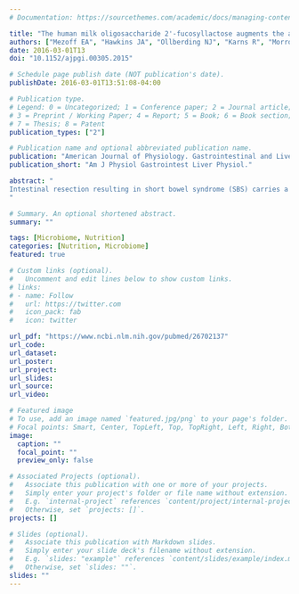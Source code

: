 ```yaml
---
# Documentation: https://sourcethemes.com/academic/docs/managing-content/

title: "The human milk oligosaccharide 2'-fucosyllactose augments the adaptive response to extensive intestinal resection"
authors: ["Mezoff EA", "Hawkins JA", "Ollberding NJ", "Karns R", "Morrow AL", "Helmrath MA"]
date: 2016-03-01T13
doi: "10.1152/ajpgi.00305.2015"

# Schedule page publish date (NOT publication's date).
publishDate: 2016-03-01T13:51:08-04:00

# Publication type.
# Legend: 0 = Uncategorized; 1 = Conference paper; 2 = Journal article;
# 3 = Preprint / Working Paper; 4 = Report; 5 = Book; 6 = Book section;
# 7 = Thesis; 8 = Patent
publication_types: ["2"]

# Publication name and optional abbreviated publication name.
publication: "American Journal of Physiology. Gastrointestinal and Liver Physiology. "
publication_short: "Am J Physiol Gastrointest Liver Physiol."

abstract: "
Intestinal resection resulting in short bowel syndrome (SBS) carries a heavy burden of long-term morbidity, mortality, and cost of care, which can be attenuated with strategies that improve intestinal adaptation. SBS infants fed human milk, compared with formula, have more rapid intestinal adaptation. We tested the hypothesis that the major noncaloric human milk oligosaccharide 2'-fucosyllactose (2'-FL) contributes to the adaptive response after intestinal resection. Using a previously described murine model of intestinal adaptation, we demonstrated increased weight gain from 21 to 56 days (P < 0.001) and crypt depth at 56 days (P < 0.0095) with 2'-FL supplementation after ileocecal resection. Furthermore, 2'-FL increased small bowel luminal content microbial alpha diversity following resection (P < 0.005) and stimulated a bloom in organisms of the genus Parabacteroides (log2-fold = 4.1, P = 0.035). Finally, transcriptional analysis of the intestine revealed enriched ontologies and pathways related to antimicrobial peptides, metabolism, and energy processing. We conclude that 2'-FL supplementation following ileocecal resection increases weight gain, energy availability through microbial community modulation, and histological changes consistent with improved adaptation.
"

# Summary. An optional shortened abstract.
summary: ""

tags: [Microbiome, Nutrition]
categories: [Nutrition, Microbiome]
featured: true

# Custom links (optional).
#   Uncomment and edit lines below to show custom links.
# links:
# - name: Follow
#   url: https://twitter.com
#   icon_pack: fab
#   icon: twitter

url_pdf: "https://www.ncbi.nlm.nih.gov/pubmed/26702137"
url_code:
url_dataset:
url_poster:
url_project:
url_slides:
url_source:
url_video:

# Featured image
# To use, add an image named `featured.jpg/png` to your page's folder.
# Focal points: Smart, Center, TopLeft, Top, TopRight, Left, Right, BottomLeft, Bottom, BottomRight.
image:
  caption: ""
  focal_point: ""
  preview_only: false

# Associated Projects (optional).
#   Associate this publication with one or more of your projects.
#   Simply enter your project's folder or file name without extension.
#   E.g. `internal-project` references `content/project/internal-project/index.md`.
#   Otherwise, set `projects: []`.
projects: []

# Slides (optional).
#   Associate this publication with Markdown slides.
#   Simply enter your slide deck's filename without extension.
#   E.g. `slides: "example"` references `content/slides/example/index.md`.
#   Otherwise, set `slides: ""`.
slides: ""
---
```

